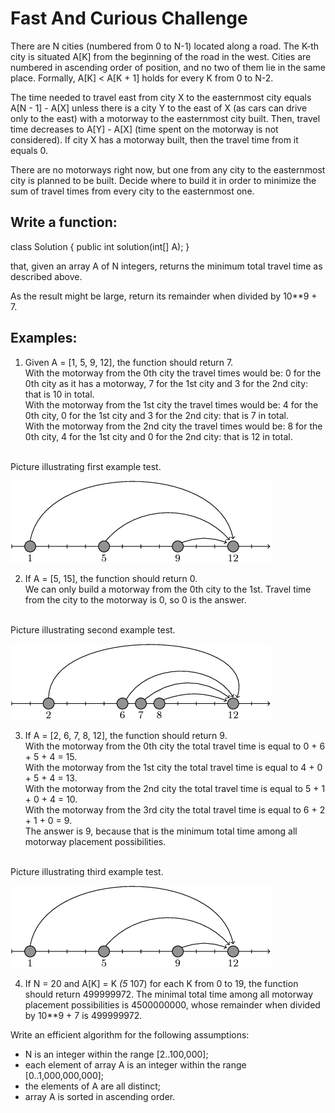 # Fast And Curious Challenge

There are N cities (numbered from 0 to N-1) located along a road. The K-th city is situated A[K] from the beginning of the road in the west. Cities are numbered in ascending order of position, and no two of them lie in the same place. Formally, A[K] < A[K + 1] holds for every K from 0 to N-2.

The time needed to travel east from city X to the easternmost city equals A[N - 1] - A[X] unless there is a city Y to the east of X (as cars can drive only to the east) with a motorway to the easternmost city built. Then, travel time decreases to A[Y] - A[X] (time spent on the motorway is not considered). If city X has a motorway built, then the travel time from it equals 0.

There are no motorways right now, but one from any city to the easternmost city is planned to be built. Decide where to build it in order to minimize the sum of travel times from every city to the easternmost one.

## Write a function:

class Solution { public int solution(int[] A); }

that, given an array A of N integers, returns the minimum total travel time as described above.

As the result might be large, return its remainder when divided by 10**9 + 7.

## Examples:

1. Given A = [1, 5, 9, 12], the function should return 7.
<br/> With the motorway from the 0th city the travel times would be: 0 for the 0th city as it has a motorway, 7 for the 1st city and 3 for the 2nd city: that is 10 in total.
<br/> With the motorway from the 1st city the travel times would be: 4 for the 0th city, 0 for the 1st city and 3 for the 2nd city: that is 7 in total.
<br/> With the motorway from the 2nd city the travel times would be: 8 for the 0th city, 4 for the 1st city and 0 for the 2nd city: that is 12 in total.

<br/> Picture illustrating first example test.

![Image of pending status](images/fa6ccb32d8e903cdea4f3d7b9ad8e959.png)

2. If A = [5, 15], the function should return 0.
<br/> We can only build a motorway from the 0th city to the 1st. Travel time from the city to the motorway is 0, so 0 is the answer.

<br/> Picture illustrating second example test.

![Image of pending status](images/ac5fb1b0850743041ab1d20a93f0f232.png)

3. If A = [2, 6, 7, 8, 12], the function should return 9.
<br/>With the motorway from the 0th city the total travel time is equal to 0 + 6 + 5 + 4 = 15. 
<br/>With the motorway from the 1st city the total travel time is equal to 4 + 0 + 5 + 4 = 13. 
<br/>With the motorway from the 2nd city the total travel time is equal to 5 + 1 + 0 + 4 = 10. 
<br/> With the motorway from the 3rd city the total travel time is equal to 6 + 2 + 1 + 0 = 9.
<br/> The answer is 9, because that is the minimum total time among all motorway placement possibilities.

<br/> Picture illustrating third example test.

![Image of pending status](images/fa6ccb32d8e903cdea4f3d7b9ad8e959.png)

4. If N = 20 and A[K] = K *(5* 107) for each K from 0 to 19, the function should return 499999972. The minimal total time among all motorway placement possibilities is 4500000000, whose remainder when divided by 10**9 + 7 is 499999972.

Write an efficient algorithm for the following assumptions:
* N is an integer within the range [2..100,000];
* each element of array A is an integer within the range [0..1,000,000,000];
* the elements of A are all distinct;
* array A is sorted in ascending order.
